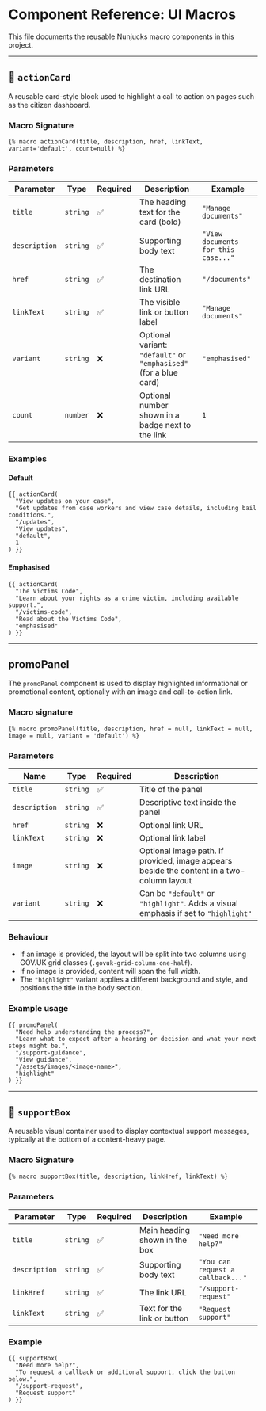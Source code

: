 # Component Reference: UI Macros

This file documents the reusable Nunjucks macro components in this project.

---

## 🧩 `actionCard`

A reusable card-style block used to highlight a call to action on pages such as the citizen dashboard.

### Macro Signature

```nunjucks
{% macro actionCard(title, description, href, linkText, variant='default', count=null) %}
```

### Parameters

| Parameter     | Type     | Required | Description                                                       | Example                             |
| ------------- | -------- | -------- | ----------------------------------------------------------------- | ----------------------------------- |
| `title`       | `string` | ✅       | The heading text for the card (bold)                              | `"Manage documents"`                |
| `description` | `string` | ✅       | Supporting body text                                              | `"View documents for this case..."` |
| `href`        | `string` | ✅       | The destination link URL                                          | `"/documents"`                      |
| `linkText`    | `string` | ✅       | The visible link or button label                                  | `"Manage documents"`                |
| `variant`     | `string` | ❌       | Optional variant: `"default"` or `"emphasised"` (for a blue card) | `"emphasised"`                      |
| `count`       | `number` | ❌       | Optional number shown in a badge next to the link                 | `1`                                 |

### Examples

#### Default

```nunjucks
{{ actionCard(
  "View updates on your case",
  "Get updates from case workers and view case details, including bail conditions.",
  "/updates",
  "View updates",
  "default",
  1
) }}
```

#### Emphasised

```nunjucks
{{ actionCard(
  "The Victims Code",
  "Learn about your rights as a crime victim, including available support.",
  "/victims-code",
  "Read about the Victims Code",
  "emphasised"
) }}
```

---

## promoPanel

The `promoPanel` component is used to display highlighted informational or promotional content, optionally with an image and call-to-action link.

### Macro signature

```nunjucks
{% macro promoPanel(title, description, href = null, linkText = null, image = null, variant = 'default') %}
```

### Parameters

| Name          | Type     | Required | Description                                                                               |
| ------------- | -------- | -------- | ----------------------------------------------------------------------------------------- |
| `title`       | `string` | ✅       | Title of the panel                                                                        |
| `description` | `string` | ✅       | Descriptive text inside the panel                                                         |
| `href`        | `string` | ❌       | Optional link URL                                                                         |
| `linkText`    | `string` | ❌       | Optional link label                                                                       |
| `image`       | `string` | ❌       | Optional image path. If provided, image appears beside the content in a two-column layout |
| `variant`     | `string` | ❌       | Can be `"default"` or `"highlight"`. Adds a visual emphasis if set to `"highlight"`       |

### Behaviour

- If an image is provided, the layout will be split into two columns using GOV.UK grid classes (`.govuk-grid-column-one-half`).
- If no image is provided, content will span the full width.
- The `"highlight"` variant applies a different background and style, and positions the title in the body section.

### Example usage

```nunjucks
{{ promoPanel(
  "Need help understanding the process?",
  "Learn what to expect after a hearing or decision and what your next steps might be.",
  "/support-guidance",
  "View guidance",
  "/assets/images/<image-name>",
  "highlight"
) }}
```

---

## 🧩 `supportBox`

A reusable visual container used to display contextual support messages, typically at the bottom of a content-heavy page.

### Macro Signature

```nunjucks
{% macro supportBox(title, description, linkHref, linkText) %}
```

### Parameters

| Parameter     | Type     | Required | Description                   | Example                           |
| ------------- | -------- | -------- | ----------------------------- | --------------------------------- |
| `title`       | `string` | ✅       | Main heading shown in the box | `"Need more help?"`               |
| `description` | `string` | ✅       | Supporting body text          | `"You can request a callback..."` |
| `linkHref`    | `string` | ✅       | The link URL                  | `"/support-request"`              |
| `linkText`    | `string` | ✅       | Text for the link or button   | `"Request support"`               |

### Example

```nunjucks
{{ supportBox(
  "Need more help?",
  "To request a callback or additional support, click the button below.",
  "/support-request",
  "Request support"
) }}
```
